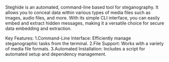 Steghide is an automated, command-line based tool for steganography. It allows you to conceal data within various types of media files such as images, audio files, and more. With its simple CLI interface, you can easily embed and extract hidden messages, making it a versatile choice for secure data embedding and extraction.

Key Features:
  1.Command-Line Interface: Efficiently manage steganographic tasks from the terminal.
  2.File Support: Works with a variety of media file formats.
  3.Automated Installation: Includes a script for automated setup and dependency management.
